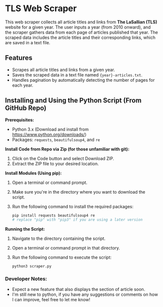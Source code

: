 # TLS Web Scraper

This web scraper collects all article titles and links from **The LaSallian (TLS)** website for a given year. The user inputs a year (from 2010 onward), and the scraper gathers data from each page of articles published that year. The scraped data includes the article titles and their corresponding links, which are saved in a text file.

## Features

- Scrapes all article titles and links from a given year.
- Saves the scraped data in a text file named `{year}-articles.txt`.
- Handles pagination by automatically detecting the number of pages for each year.

## Installing and Using the Python Script (From GitHub Repo)

**Prerequisites:**

* Python 3.x (Download and install from https://www.python.org/downloads/)
* Packages: `requests`, `beautifulsoup4`, and `re`

**Install Code from Repo via Zip (for those unfamiliar with git):**
1. Click on the Code button and select Download ZIP.
2. Extract the ZIP file to your desired location.

**Install Modules (Using pip):**

1. Open a terminal or command prompt.
2. Make sure you're in the directory where you want to download the script.
3. Run the following command to install the required packages:

   ```bash
   pip install requests beautifulsoup4 re
   # replace "pip" with "pip3" if you are using a later version

**Running the Script:**
1. Navigate to the directory containing the script.
2. Open a terminal or command prompt in that directory.
3. Run the following command to execute the script:

    ```bash
    python3 scraper.py

### Developer Notes:
- Expect a new feature that also displays the section of article soon.
- I'm still new to python, if you have any suggestions or comments on how I can improve, feel free to let me know!
